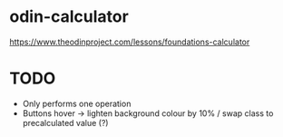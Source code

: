 # odin-calculator

https://www.theodinproject.com/lessons/foundations-calculator

# TODO

- Only performs one operation
- Buttons hover -> lighten background colour by 10% / swap class to precalculated value (?)
